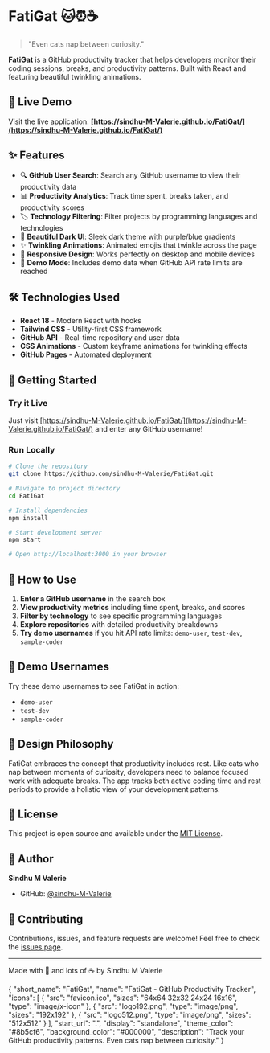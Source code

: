 # FatiGat 🐱⏰☕

> "Even cats nap between curiosity."

**FatiGat** is a GitHub productivity tracker that helps developers monitor their coding sessions, breaks, and productivity patterns. Built with React and featuring beautiful twinkling animations.

## 🌟 Live Demo

Visit the live application: **[https://sindhu-M-Valerie.github.io/FatiGat/](https://sindhu-M-Valerie.github.io/FatiGat/)**

## ✨ Features

- 🔍 **GitHub User Search**: Search any GitHub username to view their productivity data
- 📊 **Productivity Analytics**: Track time spent, breaks taken, and productivity scores
- 🏷️ **Technology Filtering**: Filter projects by programming languages and technologies
- 🌙 **Beautiful Dark UI**: Sleek dark theme with purple/blue gradients
- ✨ **Twinkling Animations**: Animated emojis that twinkle across the page
- 📱 **Responsive Design**: Works perfectly on desktop and mobile devices
- 🚀 **Demo Mode**: Includes demo data when GitHub API rate limits are reached

## 🛠️ Technologies Used

- **React 18** - Modern React with hooks
- **Tailwind CSS** - Utility-first CSS framework
- **GitHub API** - Real-time repository and user data
- **CSS Animations** - Custom keyframe animations for twinkling effects
- **GitHub Pages** - Automated deployment

## 🚀 Getting Started

### Try it Live
Just visit [https://sindhu-M-Valerie.github.io/FatiGat/](https://sindhu-M-Valerie.github.io/FatiGat/) and enter any GitHub username!

### Run Locally
```bash
# Clone the repository
git clone https://github.com/sindhu-M-Valerie/FatiGat.git

# Navigate to project directory
cd FatiGat

# Install dependencies
npm install

# Start development server
npm start

# Open http://localhost:3000 in your browser
```

## 🎯 How to Use

1. **Enter a GitHub username** in the search box
2. **View productivity metrics** including time spent, breaks, and scores
3. **Filter by technology** to see specific programming languages
4. **Explore repositories** with detailed productivity breakdowns
5. **Try demo usernames** if you hit API rate limits: `demo-user`, `test-dev`, `sample-coder`

## 🌟 Demo Usernames

Try these demo usernames to see FatiGat in action:
- `demo-user`
- `test-dev` 
- `sample-coder`

## 🎨 Design Philosophy

FatiGat embraces the concept that productivity includes rest. Like cats who nap between moments of curiosity, developers need to balance focused work with adequate breaks. The app tracks both active coding time and rest periods to provide a holistic view of your development patterns.

## 📝 License

This project is open source and available under the [MIT License](LICENSE).

## 👤 Author

**Sindhu M Valerie**
- GitHub: [@sindhu-M-Valerie](https://github.com/sindhu-M-Valerie)

## 🤝 Contributing

Contributions, issues, and feature requests are welcome! Feel free to check the [issues page](https://github.com/sindhu-M-Valerie/FatiGat/issues).

---

Made with 💜 and lots of ☕ by Sindhu M Valerie

<!-- filepath: public/manifest.json -->
{
  "short_name": "FatiGat",
  "name": "FatiGat - GitHub Productivity Tracker",
  "icons": [
    {
      "src": "favicon.ico",
      "sizes": "64x64 32x32 24x24 16x16",
      "type": "image/x-icon"
    },
    {
      "src": "logo192.png",
      "type": "image/png",
      "sizes": "192x192"
    },
    {
      "src": "logo512.png",
      "type": "image/png",
      "sizes": "512x512"
    }
  ],
  "start_url": ".",
  "display": "standalone",
  "theme_color": "#8b5cf6",
  "background_color": "#000000",
  "description": "Track your GitHub productivity patterns. Even cats nap between curiosity."
}